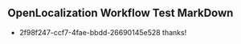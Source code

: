 ## OpenLocalization Workflow Test MarkDown
* 2f98f247-ccf7-4fae-bbdd-26690145e528 thanks!

<!--HONumber=Aug16_HO1-->


